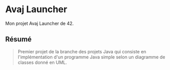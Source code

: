 # Avaj Launcher
Mon projet Avaj Launcher de 42.

## Résumé
> Premier projet de la branche des projets Java qui consiste en l'implémentation d'un programme Java simple selon un diagramme de classes donné en UML.
